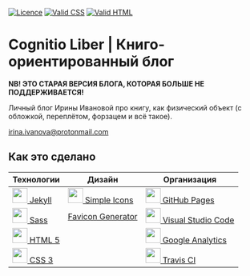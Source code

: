 [![Licence](https://img.shields.io/badge/License-MIT-green.svg)](LICENSE) [![Valid CSS](https://img.shields.io/badge/Valid%20CSS-W3C-orange)](https://jigsaw.w3.org/css-validator/validator?uri=https%3A%2F%2Fbook.irina-ivanova.eu&profile=css3svg&usermedium=all&warning=1&vextwarning=&lang=en) [![Valid HTML](https://img.shields.io/badge/Valid%20HTML-W3C-blue)](https://validator.w3.org/nu/?doc=https%3A%2F%2Fbook.irina-ivanova.eu)

# Cognitio Liber | Книго-ориентированный блог

**NB! ЭТО СТАРАЯ ВЕРСИЯ БЛОГА, КОТОРАЯ БОЛЬШЕ НЕ ПОДДЕРЖИВАЕТСЯ!**

Личный блог Ирины Ивановой про книгу, как физический объект (с обложкой, переплётом, форзацем и всё такое).

[irina.ivanova@protonmail.com](mailto:irina.ivanova@protonmail.com)

## Как это сделано

| **Технологии** | **Дизайн** | **Организация** |
| -------------- | ---------- | --------------- |
| [<img src="https://simpleicons.org/icons/jekyll.svg" width="30"/> Jekyll](https://jekyllrb.com) | [<img src="https://simpleicons.org/icons/simpleicons.svg" width="30"> Simple Icons](https://simpleicons.org) | [<img src="https://simpleicons.org/icons/github.svg" width="30"> GitHub Pages](https://pages.github.com) |
| [<img src="https://simpleicons.org/icons/sass.svg" width="30"> Sass](http://sass-lang.com) | [Favicon Generator](https://realfavicongenerator.net) | [<img src="https://simpleicons.org/icons/visualstudiocode.svg" width="30"> Visual Studio Code](https://code.visualstudio.com) |
| [<img src="https://simpleicons.org/icons/html5.svg" width="30"> HTML 5](https://www.w3.org/TR/html5/) | |  [<img src="https://simpleicons.org/icons/googleanalytics.svg" width="30"> Google Analytics](https://analytics.google.com) |
| [<img src="https://simpleicons.org/icons/css3.svg" width="30"> CSS 3](https://www.w3schools.com/css/css3_intro.asp) | | [<img src="https://simpleicons.org/icons/travisci.svg" width="30"> Travis CI](https://travis-ci.org) |
